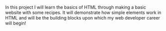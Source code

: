In this project I will learn the basics of HTML through making a basic website with some recipes. It will demonstrate how simple elements work in HTML and will be the building blocks upon which my web developer career will begin!